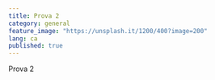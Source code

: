 ```yaml
---
title: Prova 2
category: general
feature_image: "https://unsplash.it/1200/400?image=200"
lang: ca
published: true
---
```


Prova 2

